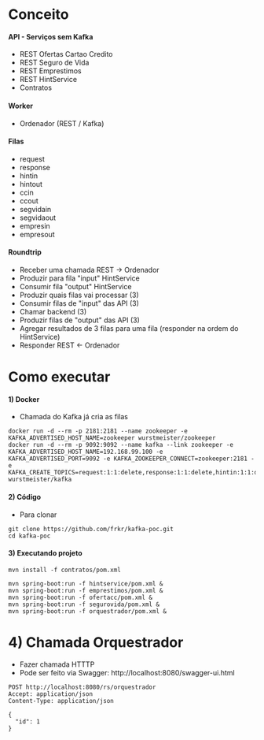 # Conceito

#### API - Serviços sem Kafka
- REST Ofertas Cartao Credito
- REST Seguro de Vida
- REST Emprestimos
- REST HintService
- Contratos

#### Worker
- Ordenador (REST / Kafka)

#### Filas
- request
- response
- hintin
- hintout
- ccin
- ccout
- segvidain
- segvidaout
- empresin
- empresout

#### Roundtrip

- Receber uma chamada REST -> Ordenador
- Produzir para fila "input" HintService
- Consumir fila "output" HintService
- Produzir quais filas vai processar (3)
- Consumir filas de "input" das API (3)
- Chamar backend (3)
- Produzir filas de "output" das API (3)
- Agregar resultados de 3 filas para uma fila (responder na ordem do HintService)
- Responder REST <- Ordenador

# Como executar
#### 1) Docker
- Chamada do Kafka já cria as filas

```shell script
docker run -d --rm -p 2181:2181 --name zookeeper -e KAFKA_ADVERTISED_HOST_NAME=zookeeper wurstmeister/zookeeper
docker run -d --rm -p 9092:9092 --name kafka --link zookeeper -e KAFKA_ADVERTISED_HOST_NAME=192.168.99.100 -e KAFKA_ADVERTISED_PORT=9092 -e KAFKA_ZOOKEEPER_CONNECT=zookeeper:2181 -e KAFKA_CREATE_TOPICS=request:1:1:delete,response:1:1:delete,hintin:1:1:delete,hintout:1:1:delete,ccin:1:1:delete,ccout:1:1:delete,segvidain:1:1:delete,segvidaout:1:1:delete,empresin:1:1:delete,empresout:1:1:delete wurstmeister/kafka
```

#### 2) Código
- Para clonar

```shell script
git clone https://github.com/frkr/kafka-poc.git
cd kafka-poc
```

#### 3) Executando projeto
```shell script
mvn install -f contratos/pom.xml

mvn spring-boot:run -f hintservice/pom.xml &
mvn spring-boot:run -f emprestimos/pom.xml &
mvn spring-boot:run -f ofertacc/pom.xml &
mvn spring-boot:run -f segurovida/pom.xml &
mvn spring-boot:run -f orquestrador/pom.xml &

```

# 4) Chamada Orquestrador
- Fazer chamada HTTTP
- Pode ser feito via Swagger: http://localhost:8080/swagger-ui.html
```http request
POST http://localhost:8080/rs/orquestrador
Accept: application/json
Content-Type: application/json

{
  "id": 1
}

```
